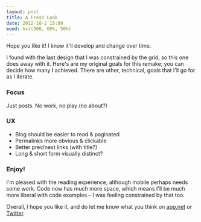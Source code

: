```yaml
---
layout: post
title: A Fresh Look
date: 2012-10-2 15:00
mood: hsl(300, 60%, 50%)
---
```


Hope you like it! I know it'll develop and change over time.

I found with the last design that I was constrained by the grid, so this one does away with it. Here's are my original goals for this remake; you can decide how many I achieved. There are other, technical, goals that I'll go for as I iterate.

### Focus

Just posts. No work, no play (no about?)

### UX

- Blog should be easier to read & paginated
- Permalinks more obvious & clickable
- Better prev/next links (with title?)
- Long & short form visually distinct?

### Enjoy!

I'm pleased with the reading experience, although mobile perhaps needs some work. Code now has much more space, which means I'll be much more liberal with code examples – I was feeling constrained by that too.

Overall, I hope you like it, and do let me know what you think on [app.net](//alpha.app.net/phuu) or [Twitter](//twitter.com/phuunet).

